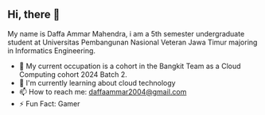 ## Hi, there 👋

My name is Daffa Ammar Mahendra, i am a 5th semester undergraduate student at Universitas Pembangunan Nasional Veteran Jawa Timur majoring in Informatics Engineering.

* 🔭 My current occupation is a cohort in the Bangkit Team as a Cloud Computing cohort 2024 Batch 2.
* 🌱 I'm currently learning about cloud technology
* 📫 How to reach me: daffaammar2004@gmail.com
* ⚡ Fun Fact: Gamer

<!--
**daffaaem/daffaaem** is a ✨ _special_ ✨ repository because its `README.md` (this file) appears on your GitHub profile.

Here are some ideas to get you started:

- 🔭 I’m currently working on ...
- 🌱 I’m currently learning ...
- 👯 I’m looking to collaborate on ...
- 🤔 I’m looking for help with ...
- 💬 Ask me about ...
- 📫 How to reach me: ...
- 😄 Pronouns: ...
- ⚡ Fun fact: ...
-->
